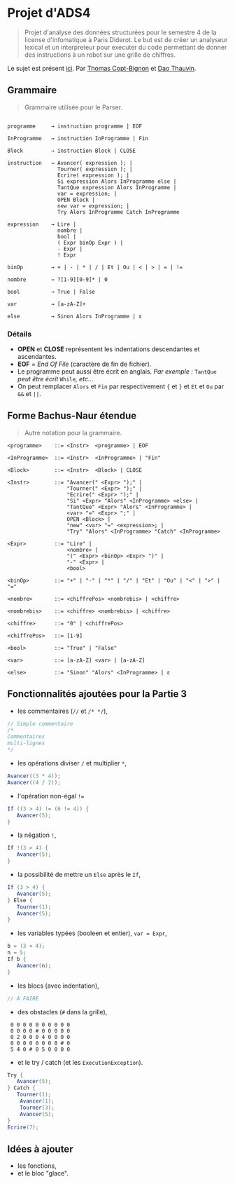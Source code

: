 

# Projet d'ADS4

> Projet d'analyse des données structurées pour le semestre 4 de la license d'infomatique à Paris Diderot. Le but est de créer un analyseur lexical et un interpreteur pour executer du code permettant de donner des instructions à un robot sur une grille de chiffres.

Le sujet est présent [ici](sujet.pdf).
Par [Thomas Copt-Bignon](https://github.com/totocptbgn) et [Dao Thauvin](https://github.com/daothauvin).

## Grammaire
> Grammaire utilisée pour le Parser.

```

programme     → instruction programme | EOF

InProgramme   → instruction InProgramme | Fin

Block 	      → instruction Block | CLOSE

instruction   → Avancer( expression ); |
                Tourner( expression ); |
                Ecrire( expression ); |
                Si expression Alors InProgramme else |
                TantQue expression Alors InProgramme |
                var = expression; |
                OPEN Block |
                new var = expression; |
                Try Alors InProgramme Catch InProgramme

expression    → Lire |
                nombre |
                bool |
                ( Expr binOp Expr ) |
                - Expr |
                ! Expr

binOp         → + | - | * | / | Et | Ou | < | > | = | !=

nombre        → ?[1-9][0-9]* | 0

bool          → True | False

var           → [a-zA-Z]+

else          → Sinon Alors InProgramme | ε
```
### Détails

- **OPEN** et **CLOSE** représentent les indentations descendantes et ascendantes.
- **EOF** = *End Of File* (caractère de fin de fichier).
- Le programme peut aussi être écrit en anglais. *Par exemple :* `TantQue` *peut être écrit* `While`*, etc...*
- On peut remplacer `Alors` et `Fin` par respectivement `{` et `}` et `Et` et `Ou` par `&&` et `||`.

## Forme Bachus-Naur étendue
> Autre notation pour la grammaire.

```
<programme>    ::= <Instr>  <programme> | EOF

<InProgramme>  ::= <Instr>  <InProgramme> | "Fin"

<Block>	       ::= <Instr>  <Block> | CLOSE

<Instr>        ::= "Avancer(" <Expr> ");" |
                   "Tourner(" <Expr> ");" |
                   "Ecrire(" <Expr> ");" |
                   "Si" <Expr> "Alors" <InProgramme> <else> |
                   "TantQue" <Expr> "Alors" <InProgramme> |
                   <var> "=" <Expr> ";" |
                   OPEN <Block> |
                   "new" <var> "=" <expression>; |
                   "Try" "Alors" <InProgramme> "Catch" <InProgramme>

<Expr> 	       ::= "Lire" |
                   <nombre> |
                   "(" <Expr> <binOp> <Expr> ")" |
                   "-" <Expr> |
                   <bool>

<binOp>        ::= "+" | "-" | "*" | "/" | "Et" | "Ou" | "<" | ">" | "="

<nombre>       ::= <chiffrePos> <nombrebis> | <chiffre>

<nombrebis>    ::= <chiffre> <nombrebis> | <chiffre>

<chiffre>      ::= "0" | <chiffrePos>

<chiffrePos>   ::= [1-9]

<bool> 	       ::= "True" | "False"

<var>          ::= [a-zA-Z] <var> | [a-zA-Z]

<else>         ::= "Sinon" "Alors" <InProgramme> | ε
```

## Fonctionnalités ajoutées pour la Partie 3

- les commentaires (`//` et `/* */`),
```java
// Simple commentaire
/*
Commentaires
multi-lignes
*/
```
- les opérations diviser `/` et multiplier `*`,
```java
Avancer((3 * 4));
Avancer((4 / 2));
```
- l'opération non-égal `!=`
```java
If ((3 > 4) != (6 != 4)) {  
   Avancer(5);  
}
```
- la négation `!`,
```java
If !(3 > 4) {  
   Avancer(5);  
}
```
- la possibilité de mettre un `Else` après le `If`,
```java
If (3 > 4) {  
   Avancer(5);  
} Else {  
   Tourner(1);  
   Avancer(5);  
}
```
- les variables typées (booleen et entier), `var = Expr`,
```java
b = (3 < 4);  
n = 5;  
If b {  
   Avancer(n);
}
```
- les blocs (avec indentation),
```java
// À FAIRE
```
- des obstacles (`#` dans la grille),
```
 0 0 0 0 0 0 0 0 0 0
 0 0 0 0 # 0 0 0 0 0
 0 2 0 0 0 4 0 0 0 0
 0 0 0 0 0 0 0 0 # 0
 5 4 0 # 0 5 0 0 0 0
```
- et le try / catch (et les `ExecutionException`).
```java
Try {  
   Avancer(5);  
} Catch {  
   Tourner(1);  
    Avancer(1);  
    Tourner(3);  
    Avancer(5);  
}  
Ecrire(7);
```

## Idées à ajouter

- les fonctions,
- et le bloc "glace".
